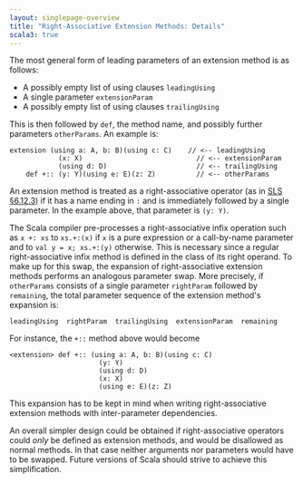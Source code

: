 ```yaml
---
layout: singlepage-overview
title: "Right-Associative Extension Methods: Details"
scala3: true
---
```


<!-- THIS FILE HAS BEEN GENERATED BY SCALADOC PREPROCESSOR.
    The whole process of generation the docs can be found under this README: https://github.com/lampepfl/dotty/blob/master/docs/README.md
    The source file can be found here https://github.com/lampepfl/dotty/edit/master/docs/docs/reference/contextual/right-associative-extension-methods.md
    NOTE THAT ANY CHANGES TO THIS FILE WILL BE OVERRIDEN BY PREPROCESSOR.
-->

The most general form of leading parameters of an extension method is as follows:

- A possibly empty list of using clauses `leadingUsing`
- A single parameter `extensionParam`
- A possibly empty list of using clauses `trailingUsing`

This is then followed by `def`, the method name, and possibly further parameters
`otherParams`. An example is:

<div class="snippet" scala-snippet ><div class="buttons"></div><pre><code class="language-scala"><span id="0" class="" >extension (using a: A, b: B)(using c: C)    // &lt;-- leadingUsing
</span><span id="1" class="" >            (x: X)                            // &lt;-- extensionParam
</span><span id="2" class="" >            (using d: D)                      // &lt;-- trailingUsing
</span><span id="3" class="" >    def +:: (y: Y)(using e: E)(z: Z)          // &lt;-- otherParams
</span></code></pre></div>

An extension method is treated as a right-associative operator
(as in [SLS §6.12.3](https://www.scala-lang.org/files/archive/spec/2.13/06-expressions.html#infix-operations))
if it has a name ending in `:` and is immediately followed by a
single parameter. In the example above, that parameter is `(y: Y)`.

The Scala compiler pre-processes a right-associative infix operation such as `x +: xs`
to `xs.+:(x)` if `x` is a pure expression or a call-by-name parameter and to `val y = x; xs.+:(y)` otherwise. This is necessary since a regular right-associative infix method
is defined in the class of its right operand. To make up for this swap,
the expansion of right-associative extension methods performs an analogous parameter swap. More precisely, if `otherParams` consists of a single parameter
`rightParam` followed by `remaining`, the total parameter sequence
of the extension method's expansion is:

```
leadingUsing  rightParam  trailingUsing  extensionParam  remaining
```

For instance, the `+::` method above would become

<div class="snippet" scala-snippet ><div class="buttons"></div><pre><code class="language-scala"><span id="0" class="" >&lt;extension&gt; def +:: (using a: A, b: B)(using c: C)
</span><span id="1" class="" >                      (y: Y)
</span><span id="2" class="" >                      (using d: D)
</span><span id="3" class="" >                      (x: X)
</span><span id="4" class="" >                      (using e: E)(z: Z)
</span></code></pre></div>

This expansion has to be kept in mind when writing right-associative extension
methods with inter-parameter dependencies.

An overall simpler design could be obtained if right-associative operators could _only_ be defined as extension methods, and would be disallowed as normal methods. In that case neither arguments nor parameters would have to be swapped. Future versions of Scala should strive to achieve this simplification.
